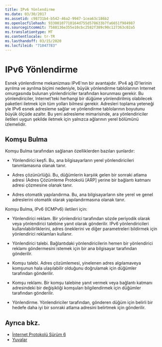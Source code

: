 ```yaml
---
title: IPv6 Yönlendirme
ms.date: 03/30/2017
ms.assetid: c98731b4-b542-46a2-9947-1cea63c186b2
ms.openlocfilehash: 93300107710164d755d578633b7fa6651f984987
ms.sourcegitcommit: 7588136e355e10cbc2582f389c90c127363c02a5
ms.translationtype: MT
ms.contentlocale: tr-TR
ms.lasthandoff: 03/15/2020
ms.locfileid: "71047783"
---
```

# <a name="ipv6-routing"></a>IPv6 Yönlendirme
Esnek yönlendirme mekanizması IPv6'nın bir avantajıdır. IPv4 ağ iD'lerinin ayrılma ve ayrılma biçimi nedeniyle, büyük yönlendirme tablolarının Internet omurgasında bulunan yönlendiriciler tarafından korunması gerekir. Bu yönlendiriciler, Internet'teki herhangi bir düğüme yönlendirilmiş olabilecek paketleri iletmek için tüm yolları bilmesi gerekir. Adresleri toplama yeteneği yle IPv6 esnek adresleme sağlar ve yönlendirme tablolarının boyutunu büyük ölçüde azaltır. Bu yeni adresleme mimarisinde, ara yönlendiriciler iletileri uygun şekilde iletmek için yalnızca ağlarının yerel bölümünü izlemelidir.  
  
## <a name="neighbor-discovery"></a>Komşu Bulma  
 Komşu Bulma tarafından sağlanan özelliklerden bazıları şunlardır:  
  
- Yönlendirici keşfi. Bu, ana bilgisayarların yerel yönlendiricileri tanımlamasına olanak tanır.  
  
- Adres çözünürlüğü. Bu, düğümlerin karşılık gelen bir sonraki atlama adresi (Adres Çözümleme Protokolü [ARP] yerine bir bağlantı katmanı adresi çözmesine olanak tanır.  
  
- Adres otomatik yapılandırma. Bu, ana bilgisayarların site yerel ve genel adreslerini otomatik olarak yapılandırmasına olanak tanır.  
  
 Komşu Bulma, IPv6 (ICMPv6) iletileri için:  
  
- Yönlendirici reklam. Bir yönlendirici tarafından sözde periyodik olarak veya yönlendirici talebine yanıt olarak gönderilir. IPv6 yönlendiricileri kullanılabilirliklerini, adres öneklerini ve diğer parametreleri bildirmek için yönlendirici reklamları kullanır.  
  
- Yönlendirici talebi. Bağlantıdaki yönlendiricilerin hemen bir yönlendirici reklamı göndermesini istemek için bir ana bilgisayar tarafından gönderilir.  
  
- Komşu talebi. Adres çözümlemesi, yinelenen adres algılamaveya komşunun hala ulaşılabilir olduğunu doğrulamak için düğümler tarafından gönderilir.  
  
- Komşu reklamı. Bir komşu talebine yanıt vermek veya bağlantı katmanı adresindeki bir değişikliği komşuları bilgilendirmek için düğümler tarafından gönderilir.  
  
- Yönlendirme. Yönlendiriciler tarafından, gönderen düğüm için belirli bir hedefe daha iyi bir sonraki atlama adresini belirtmek için gönderilir.  
  
## <a name="see-also"></a>Ayrıca bkz.

- [İnternet Protokolü Sürüm 6](internet-protocol-version-6.md)
- [Yuvalar](sockets.md)
